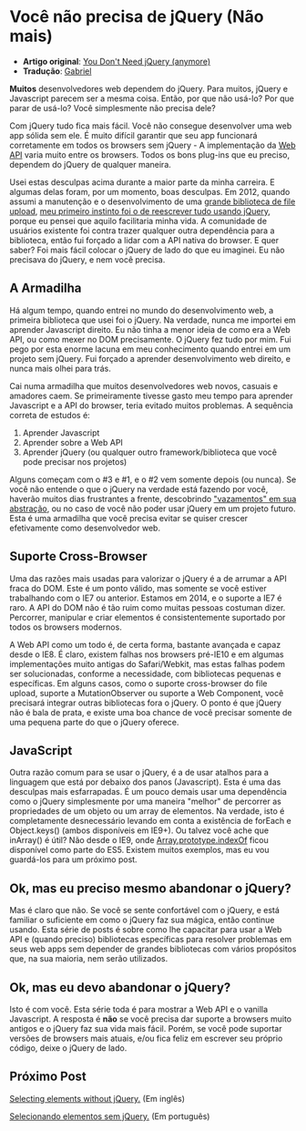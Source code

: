 # Você não precisa de jQuery (Não mais)

* **Artigo original**: [You Don't Need jQuery (anymore)](http://blog.garstasio.com/you-dont-need-jquery/why-not/)
* **Tradução**: [Gabriel](https://github.com/BielRibeiro)

**Muitos** desenvolvedores web dependem do jQuery. Para muitos, jQuery e Javascript parecem ser a mesma coisa. Então, por que não usá-lo? Por que parar de usá-lo? Você simplesmente não precisa dele?

Com jQuery tudo fica mais fácil. Você não consegue desenvolver uma web app sólida sem ele. É muito difícil garantir que seu app funcionará corretamente em todos os browsers sem jQuery - A implementação da [Web API](http://en.wikipedia.org/wiki/Web_API) varia muito entre os browsers.
Todos os bons plug-ins que eu preciso, dependem do jQuery de qualquer maneira.

Usei estas desculpas acima durante a maior parte da minha carreira. E algumas delas foram, por um momento, boas desculpas. Em 2012, quando assumi a manutenção e o desenvolvimento de uma [grande biblioteca de file upload](https://github.com/FineUploader), [meu primeiro instinto foi o de reescrever tudo usando jQuery](https://github.com/FineUploader/fine-uploader/issues/326), porque eu pensei que aquilo facilitaria minha vida. A comunidade de usuários existente foi contra trazer qualquer outra dependência para a biblioteca, então fui forçado a lidar com a API nativa do browser. E quer saber? Foi mais fácil colocar o jQuery de lado do que eu imaginei. Eu não precisava do jQuery, e nem você precisa.

## A Armadilha

Há algum tempo, quando entrei no mundo do desenvolvimento web, a primeira biblioteca que usei foi o jQuery. Na verdade, nunca me importei em aprender Javascript direito. Eu não tinha a menor ideia de como era a Web API, ou como mexer no DOM precisamente. O jQuery fez tudo por mim. Fui pego por esta enorme lacuna em meu conhecimento quando entrei em um projeto sem jQuery. Fui forçado a aprender desenvolvimento web direito, e nunca mais olhei para trás.

Cai numa armadilha que muitos desenvolvedores web novos, casuais e amadores caem. Se primeiramente tivesse gasto meu tempo para aprender Javascript e a API do browser, teria evitado muitos problemas. A sequência correta de estudos é:

1. Aprender Javascript
2. Aprender sobre a Web API
3. Aprender jQuery (ou qualquer outro framework/biblioteca que você pode precisar nos projetos)

Alguns começam com o #3 e #1, e o #2 vem somente depois (ou nunca). Se você não entende o que o jQuery na verdade está fazendo por você, haverão muitos dias frustrantes a frente, descobrindo ["vazamentos" em sua abstração](http://www.joelonsoftware.com/articles/LeakyAbstractions.html), ou no caso de você não poder usar jQuery em um projeto futuro. Esta é uma armadilha que você precisa evitar se quiser crescer efetivamente como desenvolvedor web.

## Suporte Cross-Browser

Uma das razões mais usadas para valorizar o jQuery é a de arrumar a API fraca do DOM. Este é um ponto válido, mas somente se você estiver trabalhando com o IE7 ou anterior.
Estamos em 2014, e o suporte a IE7 é raro. A API do DOM não é tão ruim como muitas pessoas costuman dizer. Percorrer, manipular e criar elementos é consistentemente suportado por todos os browsers modernos.

A Web API como um todo é, de certa forma, bastante avançada e capaz desde o IE8. É claro, existem falhas nos browsers pré-IE10 e em algumas implementações muito antigas do Safari/Webkit, mas estas falhas podem ser solucionadas, conforme a necessidade, com bibliotecas pequenas e específicas. Em alguns casos, como o suporte cross-browser do file upload, suporte a MutationObserver ou suporte a Web Component, você precisará integrar outras bibliotecas fora o jQuery. O ponto é que jQuery não é bala de prata, e existe uma boa chance de você precisar somente de uma pequena parte do que o jQuery oferece.

## JavaScript

Outra razão comum para se usar o jQuery, é a de usar atalhos para a linguagem que está por debaixo dos panos (Javascript). Esta é uma das desculpas mais esfarrapadas. É um pouco demais usar uma dependência como o jQuery simplesmente por uma maneira "melhor" de percorrer as propriedades de um objeto ou um array de elementos. Na verdade, isto é completamente desnecessário levando em conta a existência de forEach e Object.keys() (ambos disponíveis em IE9+). Ou talvez você ache que inArray() é útil? Não desde o IE9, onde [Array.prototype.indexOf](http://www.ecma-international.org/ecma-262/5.1/#sec-15.4.4.14) ficou disponível como parte do ES5. Existem muitos exemplos, mas eu vou guardá-los para um próximo post.

## Ok, mas eu preciso mesmo abandonar o jQuery?

Mas é claro que não. Se você se sente confortável com o jQuery, e está familiar o suficiente em como o jQuery faz sua mágica, então continue usando.
Esta série de posts é sobre como lhe capacitar para usar a Web API e (quando preciso) bibliotecas específicas para resolver problemas em seus web apps sem depender de grandes bibliotecas com vários propósitos que, na sua maioria, nem serão utilizados.

## Ok, mas eu devo abandonar o jQuery?

Isto é com você. Esta série toda é para mostrar a Web API e o vanilla Javascript. A resposta é **não** se você precisa dar suporte a browsers muito antigos e o jQuery faz sua vida mais fácil. Porém, se você pode suportar versões de browsers mais atuais, e/ou fica feliz em escrever seu próprio código, deixe o jQuery de lado.

## Próximo Post

[Selecting elements without jQuery.](http://blog.garstasio.com/you-dont-need-jquery/selectors/) (Em inglês)

[Selecionando elementos sem jQuery.](01-seletores.md) (Em português)
